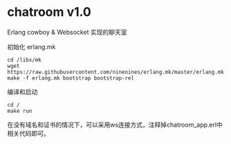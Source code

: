 # chatroom v1.0

Erlang cowboy & Websocket 实现的聊天室


初始化 erlang.mk
```
cd /libs/mk
wget https://raw.githubusercontent.com/ninenines/erlang.mk/master/erlang.mk
make -f erlang.mk bootstrap bootstrap-rel
```

编译和启动
```
cd /
make run
```

在没有域名和证书的情况下，可以采用ws连接方式，注释掉chatroom_app.erl中相关代码即可。



